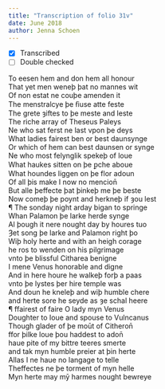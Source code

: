 ```yaml
---
title: "Transcription of folio 31v"
date: June 2018
author: Jenna Schoen
---
```

- [X] Transcribed
- [ ] Double checked

To eesen hem and don hem all honour  
That yet men weneþ þat no mannes wit  
Of non estat ne couþe amenden it  
The menstralcye þe ẜiuse atte feste  
The grete ȝiftes to þe meste and leste  
The riche array of Theseus Paleys  
Ne who sat ferst ne last vpon þe deys  
What ladies fairest ben or best daunsynge  
Or which of hem can best daunsen or synge  
Ne who most felynglik spekeþ of loue  
What haukes sitten on þe ꝑche aboue  
What houndes liggen on þe flor adoun   
Of all þis make I now no mencion̄  
But alle þeffecte þat þinkeþ me þe beste  
Now comeþ þe poynt and herkneþ if ȝou lest  
¶ The sonday night arday bigan to springe  
Whan Palamon þe larke herde synge  
Al þough it nere nought day by houres tuo  
Ȝet song þe larke and Palamon right þo  
Wiþ holy herte and with an heigh corage  
he ros to wenden on his pilgrimage  
vnto þe blissful Citharea benigne  
I mene Venus honorable and digne  
And in here houre he walkeþ forþ a paas  
vnto þe lystes þer hire temple was  
And doun he kneleþ and wiþ humble chere  
and herte sore he seyde as ȝe schal heere  
¶ ffairest of faire O lady myn Venus  
Doughter to Ioue and spouse to Vulncanus  
Though glader of þe moūt of Citheron̄  
ffor þilke loue þou haddest to adon̄  
haue pite of my bittre teeres smerte  
and tak myn humble preier at þin herte  
Allas I ne haue no langage to telle  
Theffectes ne þe torment of myn helle  
Myn herte may mȳ harmes nought bewreye   
